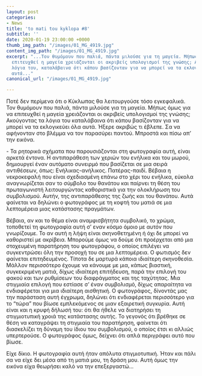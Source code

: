 ```yaml
---
layout: post
categories:
- News
title: 'to mati tou kyklopa #8'
subtitle: ''
date: 2020-01-19 23:00:00 +0000
thumb_img_path: "/images/01_MG_4919.jpg"
content_img_path: "/images/01_MG_4919.jpg"
excerpt: "...Τον θυμόμουν που παλιά, πάντα μιλούσε για τη μαγεία. Μήπως όμως για να
  επιτευχθεί η μαγεία χρειάζονται οι ακριβείς υπολογισμοί της γνώσης; Ακούγοντας τα
  λόγια του, καταλάβαινα ότι κάπου βασίζονταν για να μπορεί να τα εκλογικεύει όλα
  αυτά..."
canonical_url: "/images/01_MG_4919.jpg"

---
```

Ποτέ δεν περίμενα ότι ο Κύκλωπας θα λειτουργούσε τόσο εγκεφαλικά. Τον θυμόμουν που παλιά, πάντα μιλούσε για τη μαγεία. Μήπως όμως για να επιτευχθεί η μαγεία χρειάζονται οι ακριβείς υπολογισμοί της γνώσης; Ακούγοντας τα λόγια του καταλάβαινα ότι κάπου βασίζονταν για να μπορεί να τα εκλογικεύει όλα αυτά. Ήξερε ακριβώς τι έβλεπε. Σα να αφήνονταν στο βλέμμα να τον παρασύρει παντού. Μπροστά και πίσω απ’ την εικόνα.

\- Τα ρητορικά σχήματα που παρουσιάζονται στη φωτογραφία αυτή, είναι αρκετά έντονα. Η αντιπαράθεση των χεριών του ενήλικα και του μωρού, δημιουργεί έναν αυτόματο συνειρμό που βασίζεται σε μια σειρά αντιθέσεων, όπως: Ενήλικας-ανήλικος. Πατέρας-παιδί. Βέβαια η νεκροκεφαλή που είναι σχεδιασμένη επάνω στο χέρι του ενήλικα, εύκολα αναγνωρίζεται σαν το σύμβολο του θανάτου και παίρνει τη θέση του πρωταγωνιστή λειτουργώντας καθοριστικά για την ολοκλήρωση του συμβολισμού. Αυτήν, της αντιπαράθεσης της ζωής και του θανάτου. Αυτά φαίνεται να δηλώνει ο φωτογράφος με τη κοφτή του ματιά σε μια λεπτομέρεια μιας κατάστασης πραγμάτων.

Βέβαια, αν και το θέμα είναι αναμφισβήτητα συμβολικό, το χρώμα, τοποθετεί τη φωτογραφία αυτή σ’ εναν κόσμο όμοιο με αυτόν που γνωρίζουμε. Το αν αυτή η λήψη είναι σκηνοθετημένη ή όχι δε μπορεί να καθοριστεί με ακρίβεια. Μπορούμε όμως να δούμε ότι προέρχεται από μια στοχευμένη παρατήρηση του φωτογράφου, ο οποίος επιλέγει να συγκεντρώσει όλη την προσοχή του σε μια λεπτομέρεια. Ο φωτισμός δεν φαίνεται επιτηδευμένος. Τίποτα δε μαρτυρά κάποια ιδιαίτερη σκηνοθεσία. Μάλλον περισσότερο έχουμε να κάνουμε με μια, κάπως βιαστική, συγκεκριμένη ματιά, δίχως ιδιαίτερη επιτήδευση, παρά την επιλογή του φακού και των ρυθμίσεων του διαφράγματος και της ταχύτητας. Μια στιγμιαία επιλογή που εστίασε σ’ έναν συμβολισμό, δίχως απαραίτητα να ενδιαφέρεται για μια ιδιαίτερη αισθητική. Ο φωτογράφος, δίνοντάς μας την παράσταση αυτή έγχρωμα, δηλώνει ότι ενδιαφέρεται περισσότερο για το “τώρα” που βίωσε εμπλεκόμενος σε μιαν εξαιρετική συγκυρία. Αυτή είναι και η κρυφή δήλωσή του: ότι θα ήθελε να διατηρήσει τη στιγμιοτυπική χροιά της κατάστασης αυτής. Το γεγονός ότι βρέθηκε σε θέση να καταγράψει τη στιγμιαία του παρατήρηση, φαίνεται ότι διασκελίζει τη δύναμη του ίδιου του συμβολισμού, ο οποίος έτσι κι αλλιώς υπερτερούσε. Ο φωτογράφος όμως, δείχνει ότι απλά περιγράφει αυτό που βίωσε.

Είχε δίκιο. Η φωτογραφία αυτή ήταν απόλυτα στιγμιοτυπική. Ήταν και πάλι σα να είχε δει μέσα από τη ματιά μου, τη δράση μου. Αυτή όμως την εικόνα είχα θεωρήσει καλό να την επεξεργαστώ...